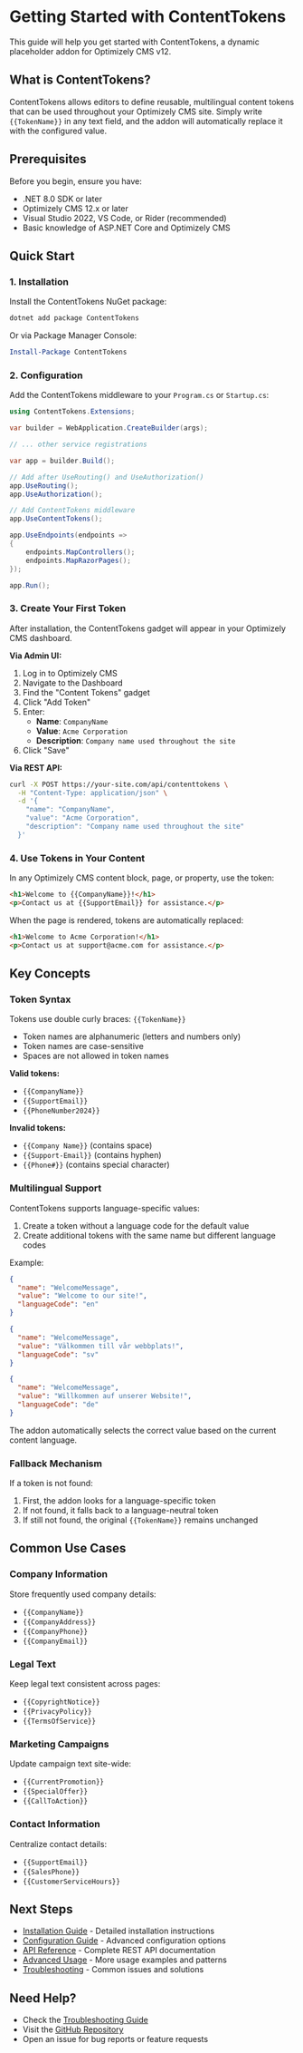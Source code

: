 # Getting Started with ContentTokens

This guide will help you get started with ContentTokens, a dynamic placeholder addon for Optimizely CMS v12.

## What is ContentTokens?

ContentTokens allows editors to define reusable, multilingual content tokens that can be used throughout your Optimizely CMS site. Simply write `{{TokenName}}` in any text field, and the addon will automatically replace it with the configured value.

## Prerequisites

Before you begin, ensure you have:

- .NET 8.0 SDK or later
- Optimizely CMS 12.x or later
- Visual Studio 2022, VS Code, or Rider (recommended)
- Basic knowledge of ASP.NET Core and Optimizely CMS

## Quick Start

### 1. Installation

Install the ContentTokens NuGet package:

```bash
dotnet add package ContentTokens
```

Or via Package Manager Console:

```powershell
Install-Package ContentTokens
```

### 2. Configuration

Add the ContentTokens middleware to your `Program.cs` or `Startup.cs`:

```csharp
using ContentTokens.Extensions;

var builder = WebApplication.CreateBuilder(args);

// ... other service registrations

var app = builder.Build();

// Add after UseRouting() and UseAuthorization()
app.UseRouting();
app.UseAuthorization();

// Add ContentTokens middleware
app.UseContentTokens();

app.UseEndpoints(endpoints =>
{
    endpoints.MapControllers();
    endpoints.MapRazorPages();
});

app.Run();
```

### 3. Create Your First Token

After installation, the ContentTokens gadget will appear in your Optimizely CMS dashboard.

**Via Admin UI:**
1. Log in to Optimizely CMS
2. Navigate to the Dashboard
3. Find the "Content Tokens" gadget
4. Click "Add Token"
5. Enter:
   - **Name**: `CompanyName`
   - **Value**: `Acme Corporation`
   - **Description**: `Company name used throughout the site`
6. Click "Save"

**Via REST API:**
```bash
curl -X POST https://your-site.com/api/contenttokens \
  -H "Content-Type: application/json" \
  -d '{
    "name": "CompanyName",
    "value": "Acme Corporation",
    "description": "Company name used throughout the site"
  }'
```

### 4. Use Tokens in Your Content

In any Optimizely CMS content block, page, or property, use the token:

```html
<h1>Welcome to {{CompanyName}}!</h1>
<p>Contact us at {{SupportEmail}} for assistance.</p>
```

When the page is rendered, tokens are automatically replaced:

```html
<h1>Welcome to Acme Corporation!</h1>
<p>Contact us at support@acme.com for assistance.</p>
```

## Key Concepts

### Token Syntax

Tokens use double curly braces: `{{TokenName}}`

- Token names are alphanumeric (letters and numbers only)
- Token names are case-sensitive
- Spaces are not allowed in token names

**Valid tokens:**
- `{{CompanyName}}`
- `{{SupportEmail}}`
- `{{PhoneNumber2024}}`

**Invalid tokens:**
- `{{Company Name}}` (contains space)
- `{{Support-Email}}` (contains hyphen)
- `{{Phone#}}` (contains special character)

### Multilingual Support

ContentTokens supports language-specific values:

1. Create a token without a language code for the default value
2. Create additional tokens with the same name but different language codes

Example:
```json
{
  "name": "WelcomeMessage",
  "value": "Welcome to our site!",
  "languageCode": "en"
}

{
  "name": "WelcomeMessage",
  "value": "Välkommen till vår webbplats!",
  "languageCode": "sv"
}

{
  "name": "WelcomeMessage",
  "value": "Willkommen auf unserer Website!",
  "languageCode": "de"
}
```

The addon automatically selects the correct value based on the current content language.

### Fallback Mechanism

If a token is not found:
1. First, the addon looks for a language-specific token
2. If not found, it falls back to a language-neutral token
3. If still not found, the original `{{TokenName}}` remains unchanged

## Common Use Cases

### Company Information

Store frequently used company details:
- `{{CompanyName}}`
- `{{CompanyAddress}}`
- `{{CompanyPhone}}`
- `{{CompanyEmail}}`

### Legal Text

Keep legal text consistent across pages:
- `{{CopyrightNotice}}`
- `{{PrivacyPolicy}}`
- `{{TermsOfService}}`

### Marketing Campaigns

Update campaign text site-wide:
- `{{CurrentPromotion}}`
- `{{SpecialOffer}}`
- `{{CallToAction}}`

### Contact Information

Centralize contact details:
- `{{SupportEmail}}`
- `{{SalesPhone}}`
- `{{CustomerServiceHours}}`

## Next Steps

- [Installation Guide](installation.md) - Detailed installation instructions
- [Configuration Guide](configuration.md) - Advanced configuration options
- [API Reference](api-reference.md) - Complete REST API documentation
- [Advanced Usage](advanced-usage.md) - More usage examples and patterns
- [Troubleshooting](troubleshooting.md) - Common issues and solutions

## Need Help?

- Check the [Troubleshooting Guide](troubleshooting.md)
- Visit the [GitHub Repository](https://github.com/Hangsolow/ContentTokens)
- Open an issue for bug reports or feature requests
